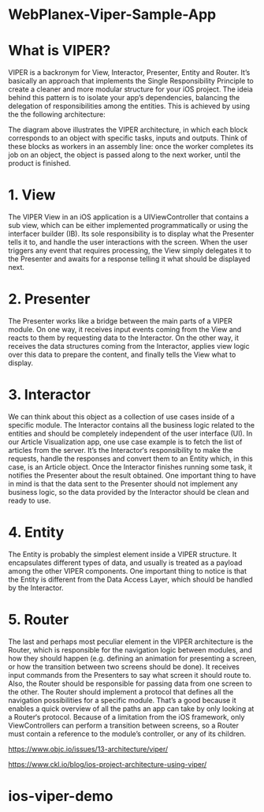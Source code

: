 # WebPlanex-Viper-Sample-App

# What is VIPER?
 
VIPER is a backronym for View, Interactor, Presenter, Entity and Router. It’s basically an approach that implements the Single Responsibility Principle 
to create a cleaner and more modular structure for your iOS project. The ideia behind this pattern is to isolate your app’s dependencies, balancing the 
delegation of responsibilities among the entities. This is achieved by using the the following architecture:
 
 
 
The diagram above illustrates the VIPER architecture, in which each block corresponds to an object with specific tasks, inputs and outputs. Think of these blocks as workers in an assembly line: once the worker completes its job on an object, the object is passed along to the next worker, until the product is finished.


# 1. View

The VIPER View in an iOS application is a UIViewController that contains a sub view, which can be either implemented programmatically or using the interfacer builder (IB). Its sole responsibility is to display what the Presenter tells it to, and handle the user interactions with the screen. When the user triggers any event that requires processing, the View simply delegates it to the Presenter and awaits for a response telling it what should be displayed next.

# 2. Presenter
The Presenter works like a bridge between the main parts of a VIPER module. On one way, it receives input events coming from the View and reacts to them by requesting data to the Interactor. On the other way, it receives the data structures coming from the Interactor, applies view logic over this data to prepare the content, and finally tells the View what to display.

# 3. Interactor
We can think about this object as a collection of use cases inside of a specific module. The Interactor contains all the business logic related to the entities and should be completely independent of the user interface (UI).
In our Article Visualization app, one use case example is to fetch the list of articles from the server. It’s the Interactor‘s responsibility to make the requests, handle the responses and convert them to an Entity which, in this case, is an Article object.
Once the Interactor finishes running some task, it notifies the Presenter about the result obtained. One important thing to have in mind is that the data sent to the Presenter should not implement any business logic, so the data provided by the Interactor should be clean and ready to use.

# 4. Entity
The Entity is probably the simplest element inside a VIPER structure. It encapsulates different types of data, and usually is treated as a payload among the other VIPER components. One important thing to notice is that the Entity is different from the Data Access Layer, which should be handled by the Interactor.

# 5. Router
The last and perhaps most peculiar element in the VIPER architecture is the Router, which is responsible for the navigation logic between modules, and how they should happen (e.g. defining an animation for presenting a screen, or how the transition between two screens should be done). It receives input commands from the Presenters to say what screen it should route to.
Also, the Router should be responsible for passing data from one screen to the other.
The Router should implement a protocol that defines all the navigation possibilities for a specific module. That’s a good because it enables a quick overview of all the paths an app can take by only looking at a Router‘s protocol.
Because of a limitation from the iOS framework, only ViewControllers can perform a transition between screens, so a Router must contain a reference to the module’s controller, or any of its children.

https://www.objc.io/issues/13-architecture/viper/

https://www.ckl.io/blog/ios-project-architecture-using-viper/ 

# ios-viper-demo
